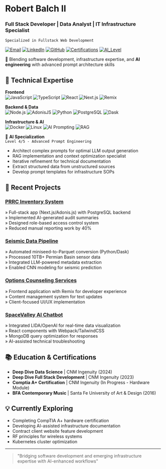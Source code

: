 # Robert Balch II
### Full Stack Developer | Data Analyst | IT Infrastructure Specialist  
`Specialized in Fullstack Web Development`

[![Email](https://img.shields.io/badge/Email-robertbalchii%40gmail.com-blue?style=flat&logo=gmail)](mailto:robertbalchii@gmail.com)
[![LinkedIn](https://img.shields.io/badge/LinkedIn-Robert_Balch_II-blue?style=flat&logo=linkedin)](https://www.linkedin.com/in/robert-balch-ii/)
[![GitHub](https://img.shields.io/badge/GitHub-RSBalchII-black?style=flat&logo=github)](https://github.com/RSBalchII)
[![Certifications](https://img.shields.io/badge/Certifications-Comptia_A+_in_progress-orange)]()
[![AI_Level](https://img.shields.io/badge/AI_Competency-L4%2F5_Advanced_Prompting-blueviolet)]()

👋 Blending software development, infrastructure expertise, and **AI engineering** with advanced prompt architecture skills

## 🔧 Technical Expertise

**Frontend**  
![JavaScript](https://img.shields.io/badge/-JavaScript-F7DF1E?logo=javascript&logoColor=black)
![TypeScript](https://img.shields.io/badge/-TypeScript-3178C6?logo=typescript&logoColor=white)
![React](https://img.shields.io/badge/-React-61DAFB?logo=react&logoColor=black)
![Next.js](https://img.shields.io/badge/-Next.js-000000?logo=next.js&logoColor=white)
![Remix](https://img.shields.io/badge/-Remix-000000?logo=remix&logoColor=white)

**Backend & Data**  
![Node.js](https://img.shields.io/badge/-Node.js-339933?logo=node.js&logoColor=white)
![AdonisJS](https://img.shields.io/badge/-AdonisJS-220052?logo=adonisjs&logoColor=white)
![Python](https://img.shields.io/badge/-Python-3776AB?logo=python&logoColor=white)
![PostgreSQL](https://img.shields.io/badge/-PostgreSQL-4169E1?logo=postgresql&logoColor=white)
![Dask](https://img.shields.io/badge/-Dask-FF6F00?logo=dask&logoColor=white)

**Infrastructure & AI**  
![Docker](https://img.shields.io/badge/-Docker-2496ED?logo=docker&logoColor=white)
![Linux](https://img.shields.io/badge/-Linux-FCC624?logo=linux&logoColor=black)
![AI Prompting](https://img.shields.io/badge/-Prompt_Engineering-FF6F00?logo=openai&logoColor=white)
![RAG](https://img.shields.io/badge/-RAG_Systems-430098?logo=amazonaws&logoColor=white)

🧠 **AI Specialization**  
`Level 4/5 - Advanced Prompt Engineering`  
- Architect complex prompts for optimal LLM output generation  
- RAG implementation and context optimization specialist  
- Iterative refinement for technical documentation  
- Extract structured data from unstructured sources  
- Develop prompt templates for infrastructure SOPs  

## 🚀 Recent Projects

### [PRRC Inventory System](https://github.com/your-repo-link)
» Full-stack app (Next.js/Adonis.js) with PostgreSQL backend  
» Implemented AI-generated audit summaries  
» Designed role-based access control system  
» Reduced manual reporting work by 40%

### [Seismic Data Pipeline](https://github.com/DS-15-Project-1/CSP-Data-Container)
» Automated miniseed-to-Parquet conversion (Python/Dask)  
» Processed 10TB+ Permian Basin sensor data  
» Integrated LLM-powered metadata extraction  
» Enabled CNN modeling for seismic prediction

### [Options Counseling Services](https://www.optionscounselingservices.org/)
» Frontend application with Remix for developer experience  
» Content management system for text updates  
» Client-focused UI/UX implementation

### [SpaceValley AI Chatbot](https://github.com/your-repo-link)
» Integrated LIDA/OpenAI for real-time data visualization  
» React components with Webpack/TailwindCSS  
» MongoDB query optimization for responses  
» AI-assisted technical troubleshooting

## 📚 Education & Certifications
- **Deep Dive Data Science** | CNM Ingenuity (2024)  
- **Deep Dive Full Stack Development** | CNM Ingenuity (2023)  
- **Comptia A+ Certification** | CNM Ingenuity (In Progress - Hardware Module)  
- **BFA Contemporary Music** | Santa Fe University of Art & Design (2016)

## 💡 Currently Exploring
- Completing CompTIA A+ hardware certification
- Developing AI-assisted infrastructure documentation
- Contract client website feature development
- RF principles for wireless systems
- Kubernetes cluster optimization

---

> "Bridging software development and emerging infrastructure expertise with AI-enhanced workflows"
